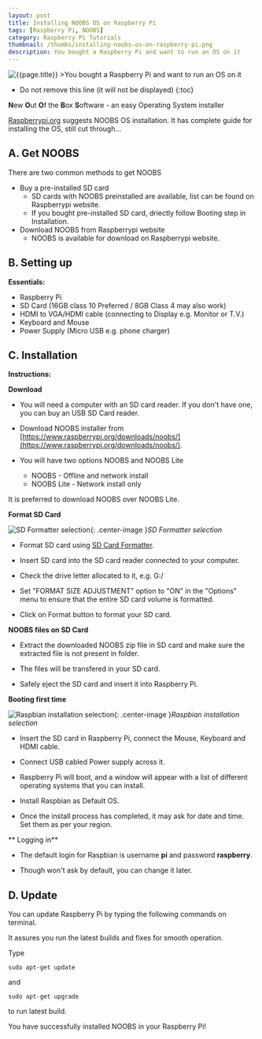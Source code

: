 ```yaml
---
layout: post
title: Installing NOOBS OS on Raspberry Pi
tags: [Raspberry Pi, NOOBS]
category: Raspberry Pi Tutorials
thumbnail: /thumbs/installing-noobs-os-on-raspberry-pi.png
description: You bought a Raspberry Pi and want to run an OS on it
---
```

<img src="{{ page.thumbnail }}" alt="{{page.title}}">
>You bought a Raspberry Pi and want to run an OS on it

* Do not remove this line (it will not be displayed)
{:toc}

**N**ew **O**ut **O**f the **B**ox **S**oftware - an easy Operating System installer

[Raspberrypi.org](https://www.raspberrypi.org/) suggests NOOBS OS installation. It has complete guide for installing the OS, still cut through...


## A. Get NOOBS


There are two common methods to get NOOBS

* Buy a pre-installed SD card
  *  SD cards with NOOBS preinstalled are available, list can be found on Raspberrypi website.
  * If you bought pre-installed SD card, driectly follow Booting step in Installation.
* Download NOOBS from Raspberrypi website
  * NOOBS is available for download on Raspberrypi website.


## B. Setting up

**Essentials:**

* Raspberry Pi
* SD Card (16GB class 10 Preferred / 8GB Class 4 may also work)
* HDMI to VGA/HDMI cable (connecting to Display e.g. Monitor or T.V.)
* Keyboard and Mouse
* Power Supply (Micro USB e.g. phone charger)

## C. Installation

**Instructions:**


**Download**


* You will need a computer with an SD card reader. If you don't have one, you can buy an USB SD Card reader.

* Download NOOBS installer from [https://www.raspberrypi.org/downloads/noobs/](https://www.raspberrypi.org/downloads/noobs/).

* You will have two options NOOBS and NOOBS Lite
  * NOOBS - Offline and network install
  * NOOBS Lite - Network install only

It is preferred to download NOOBS over NOOBS Lite.


**Format SD Card**


![SD Formatter selection]({{site.url}}/images/SD_Formatter_4_instr.png "SD Formatter selection"){: .center-image }*SD Formatter selection*

* Format SD card using [SD Card Formatter](https://www.sdcard.org/downloads/formatter_4/).

* Insert SD card into the SD card reader connected to your computer.

* Check the drive letter allocated to it, e.g. G:/

* Set "FORMAT SIZE ADJUSTMENT" option to "ON" in the "Options" menu to ensure that the entire SD card volume is formatted.

* Click on Format button to format your SD card.


**NOOBS files on SD Card**


* Extract the downloaded NOOBS zip file in SD card and make sure the extracted file is not present in folder.

* The files will be transfered in your SD card.

* Safely eject the SD card and insert it into Raspberry Pi.


**Booting first time**

 ![Raspbian installation selection]({{site.url}}/images/noobs_raspbian_recom.png "Raspbian installation selection"){: .center-image }*Raspbian installation selection*


* Insert the SD card in Raspberry Pi, connect the Mouse, Keyboard and HDMI cable.

*  Connect USB cabled Power supply across it.

* Raspberry Pi will boot, and a window will appear with a list of different operating systems that you can install.

* Install Raspbian as Default OS.

* Once the install process has completed, it may ask for date and time. Set them as per your region.


** Logging in**


* The default login for Raspbian is username **pi** and password **raspberry**.

* Though won't ask by default, you can change it later.


## D. Update


You can update Raspberry Pi by typing the following commands on terminal.

It assures you run the latest builds and fixes for smooth operation.


Type
```
sudo apt-get update
```
and
```
sudo apt-get upgrade
```
to run latest build.

You have successfully installed NOOBS in your Raspberry Pi!
